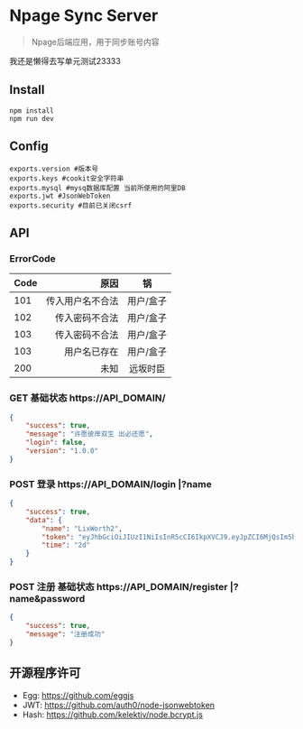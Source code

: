 # Npage Sync Server

> Npage后端应用，用于同步账号内容

我还是懒得去写单元测试23333
## Install

```
npm install
npm run dev
```

## Config
``` 
exports.version #版本号
exports.keys #cookit安全字符串
exports.mysql #mysq数据库配置 当前所使用的阿里DB
exports.jwt #JsonWebToken
exports.security #目前已关闭csrf
```

## API

### ErrorCode
| Code | 原因 | 锅 |
| :-----| ----: | :----: |
| 101 | 传入用户名不合法 | 用户/盒子 |
| 102 | 传入密码不合法 | 用户/盒子 |
| 103 | 传入密码不合法 | 用户/盒子 |
| 103 | 用户名已存在 | 用户/盒子 |
| 200 | 未知 | 远坂时臣 |

### GET 基础状态 https://API_DOMAIN/
```json
{
    "success": true,
    "message": "许愿彼岸双生 出必还愿",
    "login": false,
    "version": "1.0.0"
}
```

### POST 登录 https://API_DOMAIN/login    |?name

```json
{
    "success": true,
    "data": {
        "name": "LixWorth2",
        "token": "eyJhbGciOiJIUzI1NiIsInR5cCI6IkpXVCJ9.eyJpZCI6MjQsIm5hbWUiOiJMaXhXb3J0aDIiLCJpYXQiOjE1NzIwNzQ3MTIsImV4cCI6MTU3MjI0NzUxMn0.dzMJsPqD26KxHUPPCURIVVZMMQUPTz0aPo83TWc5_Co",
        "time": "2d"
    }
}
```

### POST 注册 基础状态 https://API_DOMAIN/register    |?name&password
```json
{
    "success": true,
    "message": "注册成功"
}
```

## 开源程序许可
* Egg: https://github.com/eggjs
* JWT: https://github.com/auth0/node-jsonwebtoken
* Hash: https://github.com/kelektiv/node.bcrypt.js
